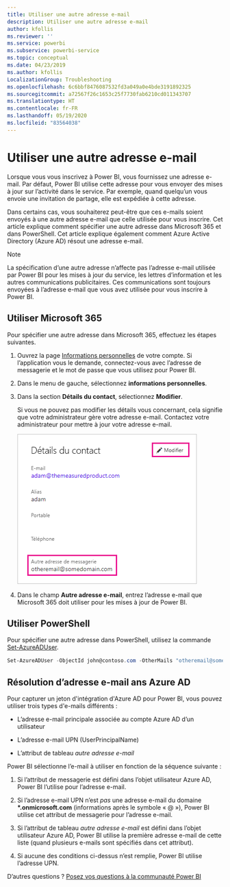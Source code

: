 ```yaml
---
title: Utiliser une autre adresse e-mail
description: Utiliser une autre adresse e-mail
author: kfollis
ms.reviewer: ''
ms.service: powerbi
ms.subservice: powerbi-service
ms.topic: conceptual
ms.date: 04/23/2019
ms.author: kfollis
LocalizationGroup: Troubleshooting
ms.openlocfilehash: 6c6bbf8476087532fd3a049a0e4bde3191892325
ms.sourcegitcommit: a72567f26c1653c25f7730fab6210cd011343707
ms.translationtype: HT
ms.contentlocale: fr-FR
ms.lasthandoff: 05/19/2020
ms.locfileid: "83564038"
---
```

# <a name="use-an-alternate-email-address"></a>Utiliser une autre adresse e-mail

Lorsque vous vous inscrivez à Power BI, vous fournissez une adresse e-mail. Par défaut, Power BI utilise cette adresse pour vous envoyer des mises à jour sur l’activité dans le service. Par exemple, quand quelqu’un vous envoie une invitation de partage, elle est expédiée à cette adresse.

Dans certains cas, vous souhaiterez peut-être que ces e-mails soient envoyés à une autre adresse e-mail que celle utilisée pour vous inscrire. Cet article explique comment spécifier une autre adresse dans Microsoft 365 et dans PowerShell. Cet article explique également comment Azure Active Directory (Azure AD) résout une adresse e-mail.

> [!NOTE]
> La spécification d’une autre adresse n’affecte pas l’adresse e-mail utilisée par Power BI pour les mises à jour du service, les lettres d’information et les autres communications publicitaires. Ces communications sont toujours envoyées à l’adresse e-mail que vous avez utilisée pour vous inscrire à Power BI.

## <a name="use-microsoft-365"></a>Utiliser Microsoft 365

Pour spécifier une autre adresse dans Microsoft 365, effectuez les étapes suivantes.

1. Ouvrez la page [Informations personnelles](https://portal.office.com/account/#personalinfo) de votre compte. Si l’application vous le demande, connectez-vous avec l’adresse de messagerie et le mot de passe que vous utilisez pour Power BI.

1. Dans le menu de gauche, sélectionnez **informations personnelles**.

1. Dans la section **Détails du contact**, sélectionnez **Modifier**.

    Si vous ne pouvez pas modifier les détails vous concernant, cela signifie que votre administrateur gère votre adresse e-mail. Contactez votre administrateur pour mettre à jour votre adresse e-mail.

    ![Détails du contact](media/service-admin-alternate-email-address-for-power-bi/contact-details.png)

1. Dans le champ **Autre adresse e-mail**, entrez l’adresse e-mail que Microsoft 365 doit utiliser pour les mises à jour de Power BI.

## <a name="use-powershell"></a>Utiliser PowerShell

Pour spécifier une autre adresse dans PowerShell, utilisez la commande [Set-AzureADUser](/powershell/module/azuread/set-azureaduser/).

```powershell
Set-AzureADUser -ObjectId john@contoso.com -OtherMails "otheremail@somedomain.com"
```

## <a name="email-address-resolution-in-azure-ad"></a>Résolution d’adresse e-mail ans Azure AD

Pour capturer un jeton d'intégration d'Azure AD pour Power BI, vous pouvez utiliser trois types d'e-mails différents :

* L’adresse e-mail principale associée au compte Azure AD d’un utilisateur

* L’adresse e-mail UPN (UserPrincipalName)

* L’attribut de tableau *autre adresse e-mail*

Power BI sélectionne l’e-mail à utiliser en fonction de la séquence suivante :

1. Si l’attribut de messagerie est défini dans l’objet utilisateur Azure AD, Power BI l’utilise pour l’adresse e-mail.

1. Si l’adresse e-mail UPN n’est *pas* une adresse e-mail du domaine **\*.onmicrosoft.com** (informations après le symbole « \@ »), Power BI utilise cet attribut de messagerie pour l’adresse e-mail.

1. Si l’attribut de tableau *autre adresse e-mail* est défini dans l’objet utilisateur Azure AD, Power BI utilise la première adresse e-mail de cette liste (quand plusieurs e-mails sont spécifiés dans cet attribut).

1. Si aucune des conditions ci-dessus n’est remplie, Power BI utilise l’adresse UPN.

D’autres questions ? [Posez vos questions à la communauté Power BI](https://community.powerbi.com/)